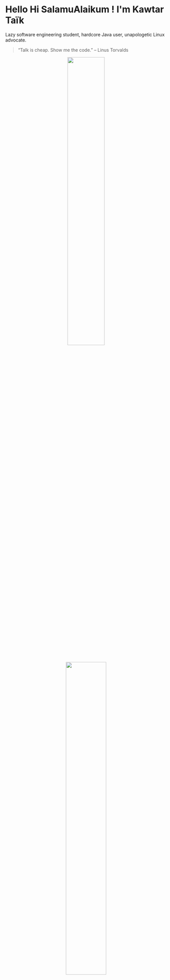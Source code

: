 # Hello Hi SalamuAlaikum ! I'm Kawtar Taïk 

Lazy software engineering student, hardcore Java user, unapologetic Linux advocate.

> “Talk is cheap. Show me the code.” – Linus Torvalds

<p align="center">
  <img src="https://github-readme-stats.vercel.app/api?username=kei077&show_icons=true&theme=tokyonight" width="48%" />
</p>

<p align="center">
  <img src="https://github-readme-stats.vercel.app/api/top-langs/?username=kei077&layout=compact&theme=tokyonight" width="50%" />
</p>

## What do I do in my free time ? 
- Mostly weaseling (it's very real, ask me about it!)

## Let's connect (only contact me if you have snacks to offer)!  
- **Email:** kawtartaik123@gmail.com  
- **LinkedIn:** [Kawtar Taïk](https://www.linkedin.com/in/kawtar-ta%C3%AFk-7544a11b9/)

